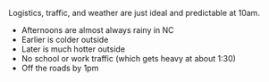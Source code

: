 Logistics, traffic, and weather are just ideal and predictable at 10am.

- Afternoons are almost always rainy in NC
- Earlier is colder outside
- Later is much hotter outside
- No school or work traffic (which gets heavy at about 1:30)
- Off the roads by 1pm